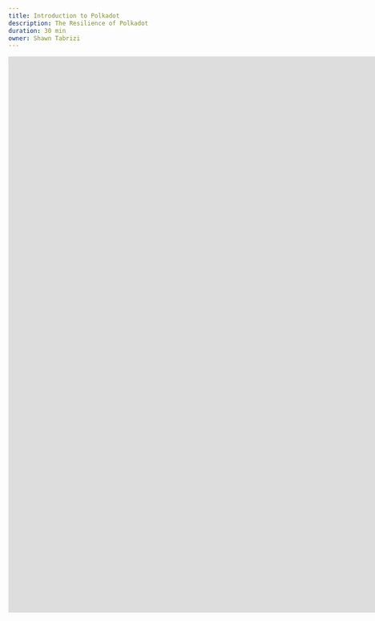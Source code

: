 ```yaml
---
title: Introduction to Polkadot
description: The Resilience of Polkadot
duration: 30 min
owner: Shawn Tabrizi
---
```


<iframe src="https://docs.google.com/presentation/d/e/2PACX-1vRSSklBXfD-9PKm_A_BtuYgFvu0swwaJdM3reN6mepaivs9Sj3A_LHL2h3JY34ecpyw_I3BlxIhXdw_/embed?start=false&loop=false&delayms=3000" frameborder="0" width="1920" height="1109" allowfullscreen="true" mozallowfullscreen="true" webkitallowfullscreen="true"></iframe>
